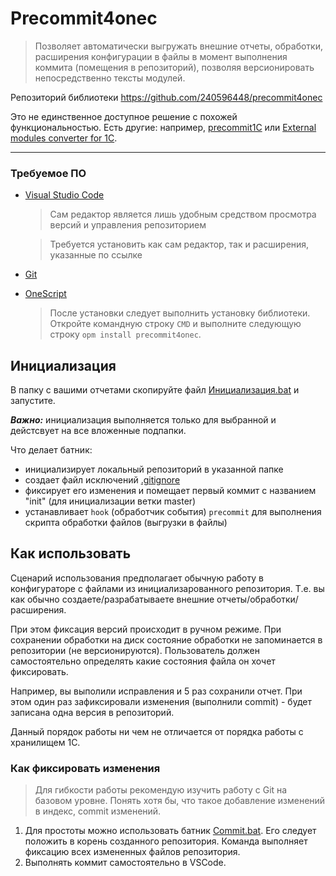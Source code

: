 # Precommit4onec

> Позволяет автоматически выгружать внешние отчеты, обработки, расширения конфигурации в файлы в момент выполнения коммита (помещения в репозиторий), позволяя версионировать непосредственно тексты модулей.

Репозиторий библиотеки https://github.com/240596448/precommit4onec

Это не единственное доступное решение с похожей функциональностью. Есть другие: например, [precommit1С](https://github.com/xDrivenDevelopment/precommit1c) или [External modules converter for 1C](https://github.com/Pr-Mex/ExternalModulesConverterFor1C).

---

### Требуемое ПО

* [Visual Studio Code](../VSCode/VSCode.md)
    > Сам редактор является лишь удобным средством просмотра версий и управления репозиторием
    
    > Требуется установить как сам редактор, так и расширения, указанные по ссылке

* [Git](../Git/Git.md)

* [OneScript](../OneScript/OneScript.md)
    > После установки следует выполнить установку библиотеки. Откройте командную строку `CMD` и выполните следующую строку `opm install precommit4onec`. 

## Инициализация

В папку с вашими отчетами скопируйте файл [Инициализация.bat](Инициализация.bat) и запустите.

***Важно:*** инициализация выполняется только для выбранной
и дейстсвует на все вложенные подпапки.

Что делает батник:

- инициализирует локальный репозиторий в указанной папке
- создает файл исключений [.gitignore](https://git-scm.com/book/ru/v2/%D0%9E%D1%81%D0%BD%D0%BE%D0%B2%D1%8B-Git-%D0%97%D0%B0%D0%BF%D0%B8%D1%81%D1%8C-%D0%B8%D0%B7%D0%BC%D0%B5%D0%BD%D0%B5%D0%BD%D0%B8%D0%B9-%D0%B2-%D1%80%D0%B5%D0%BF%D0%BE%D0%B7%D0%B8%D1%82%D0%BE%D1%80%D0%B8%D0%B9)
- фиксирует его изменения и помещает первый коммит с названием "init" (для инициализации ветки master)
- устанавливает `hook` (обработчик события) `precommit` для выполнения скрипта обработки файлов (выгрузки в файлы)

## Как использовать

Сценарий использования предполагает обычную работу в конфигураторе с файлами из инициализарованного репозитория. Т.е. вы как обычно создаете/разрабатываете внешние отчеты/обработки/расширения.

При этом фиксация версий происходит в ручном режиме. При сохранении обработки на диск состояние обработки не запоминается в репозитории (не версионируются). Пользователь должен самостоятельно определять какие состояния файла он хочет фиксировать. 

Например, вы выполили исправления и 5 раз сохранили отчет. При этом один раз зафиксировали изменения (выполнили commit) - будет записана одна версия в репозиторий.

Данный порядок работы ни чем не отличается от порядка работы с хранилищем 1С.

### Как фиксировать изменения

>Для гибкости работы рекомендую изучить работу с Git на базовом уровне. Понять хотя бы, что такое добавление изменений в индекс, commit изменений.

1. Для простоты можно использовать батник [Commit.bat](Commit.bat). Его следует положить в корень созданного репозитория. Команда выполняет фиксацию всех измененных файлов репозитория.
2. Выполнять коммит самостоятельно в VSCode.